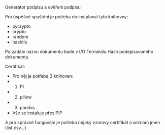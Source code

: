 Generátor podpisu a ověření podpisu


Pro úspěšné spuštění je potřeba do instalovat tyto knihovny:
- pycrypto
- crypto
- random
- hashlib



Po zadání názvu dokumentu bude v I/O Terminálu Hash podepisovaného dokumentu.


Certifikát: 
- Pro něj je potřeba 3 knihoven:
- 1. PI
- 2. pillow
- 3. pandas
- Vše se instaluje přes PIP

A pro správné fungování je potřeba nějaký vzorový certifikát a seznam jmen (list.csv...)
